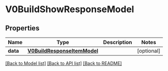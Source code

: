 # V0BuildShowResponseModel

## Properties
Name | Type | Description | Notes
------------ | ------------- | ------------- | -------------
**data** | [**V0BuildResponseItemModel**](V0BuildResponseItemModel.md) |  | [optional] 

[[Back to Model list]](../README.md#documentation-for-models) [[Back to API list]](../README.md#documentation-for-api-endpoints) [[Back to README]](../README.md)


